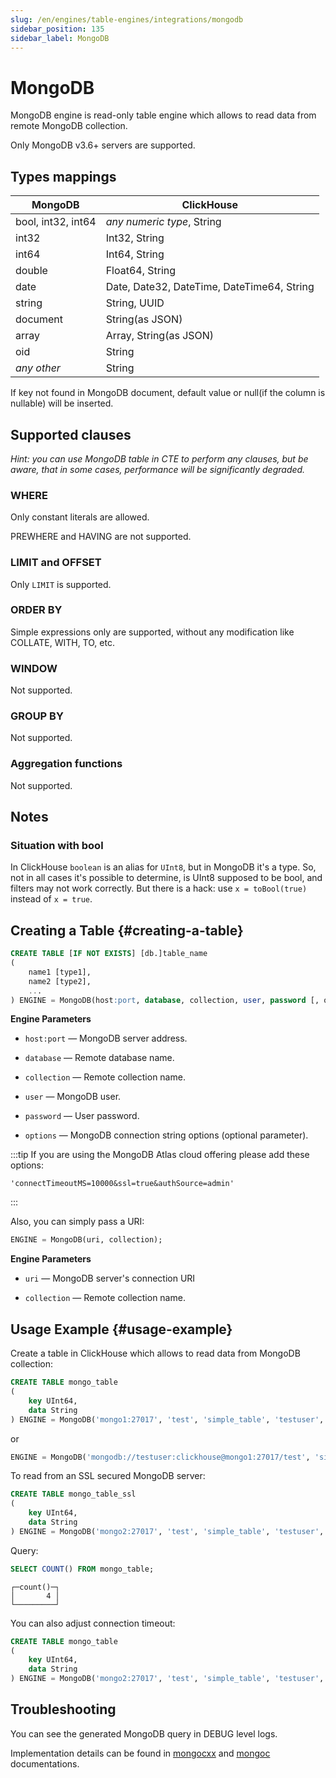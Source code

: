 ```yaml
---
slug: /en/engines/table-engines/integrations/mongodb
sidebar_position: 135
sidebar_label: MongoDB
---
```


# MongoDB

MongoDB engine is read-only table engine which allows to read data from remote MongoDB collection.

Only MongoDB v3.6+ servers are supported.

## Types mappings

| MongoDB            | ClickHouse                                 |
|--------------------|--------------------------------------------|
| bool, int32, int64 | *any numeric type*, String                 |
| int32              | Int32, String                              |
| int64              | Int64, String                              |
| double             | Float64, String                            |
| date               | Date, Date32, DateTime, DateTime64, String |
| string             | String, UUID                               |
| document           | String(as JSON)                            |
| array              | Array, String(as JSON)                     |
| oid                | String                                     |
| *any other*        | String                                     |

If key not found in MongoDB document, default value or null(if the column is nullable) will be inserted.

## Supported clauses
*Hint: you can use MongoDB table in CTE to perform any clauses, but be aware, that in some cases, performance will be significantly degraded.*

### WHERE
Only constant literals are allowed.

PREWHERE and HAVING are not supported.

### LIMIT and OFFSET
Only `LIMIT` is supported.

### ORDER BY
Simple expressions only are supported, without any modification like COLLATE, WITH, TO, etc.

### WINDOW
Not supported.

### GROUP BY
Not supported.

### Aggregation functions
Not supported.

## Notes
### Situation with bool
In ClickHouse `boolean` is an alias for `UInt8`, but in MongoDB it's a type.
So, not in all cases it's possible to determine, is UInt8 supposed to be bool, and filters may not work correctly.
But there is a hack: use `x = toBool(true)` instead of `x = true`.

## Creating a Table {#creating-a-table}

``` sql
CREATE TABLE [IF NOT EXISTS] [db.]table_name
(
    name1 [type1],
    name2 [type2],
    ...
) ENGINE = MongoDB(host:port, database, collection, user, password [, options]);
```

**Engine Parameters**

- `host:port` — MongoDB server address.

- `database` — Remote database name.

- `collection` — Remote collection name.

- `user` — MongoDB user.

- `password` — User password.

- `options` — MongoDB connection string options (optional parameter).

:::tip
If you are using the MongoDB Atlas cloud offering please add these options:

```
'connectTimeoutMS=10000&ssl=true&authSource=admin'
```

:::

Also, you can simply pass a URI:
``` sql
ENGINE = MongoDB(uri, collection);
```

**Engine Parameters**

- `uri` — MongoDB server's connection URI

- `collection` — Remote collection name.

## Usage Example {#usage-example}

Create a table in ClickHouse which allows to read data from MongoDB collection:

``` sql
CREATE TABLE mongo_table
(
    key UInt64,
    data String
) ENGINE = MongoDB('mongo1:27017', 'test', 'simple_table', 'testuser', 'clickhouse');
```
or
``` sql
ENGINE = MongoDB('mongodb://testuser:clickhouse@mongo1:27017/test', 'simple_table');
```

To read from an SSL secured MongoDB server:

``` sql
CREATE TABLE mongo_table_ssl
(
    key UInt64,
    data String
) ENGINE = MongoDB('mongo2:27017', 'test', 'simple_table', 'testuser', 'clickhouse', 'ssl=true');
```

Query:

``` sql
SELECT COUNT() FROM mongo_table;
```

``` text
┌─count()─┐
│       4 │
└─────────┘
```

You can also adjust connection timeout:

``` sql
CREATE TABLE mongo_table
(
    key UInt64,
    data String
) ENGINE = MongoDB('mongo2:27017', 'test', 'simple_table', 'testuser', 'clickhouse', 'connectTimeoutMS=100000');
```

## Troubleshooting
You can see the generated MongoDB query in DEBUG level logs.

Implementation details can be found in [mongocxx](https://github.com/mongodb/mongo-cxx-driver) and [mongoc](https://github.com/mongodb/mongo-c-driver) documentations.
